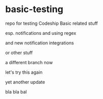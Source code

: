 # basic-testing
repo for testing Codeship Basic related stuff

esp. notifications and using regex

and new notification integrations

or other stuff

a different branch now

let's try this again

yet another update

bla bla bal
